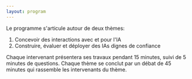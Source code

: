 ```yaml
---
layout: program
---
```


<!-- The main categories (or tracks) of the different talks as well as their coloring can be adapted in the `_config.yml` file under `conference.talks.main_categories`. See also the [Talk Settings](https://github.com/DigitaleGesellschaft/jekyll-theme-conference/#talk-settings-main-categories) section of the theme's README file. -->

Le programme s'articule autour de deux thèmes:

1. Concevoir des interactions avec et pour l'IA
2. Construire, évaluer et déployer des IAs dignes de confiance

Chaque intervenant présentera ses travaux pendant 15 minutes, suivi de 5 minutes de questions. Chaque thème se conclut par un débat de 45 minutes qui rassemble les intervenants du thème.